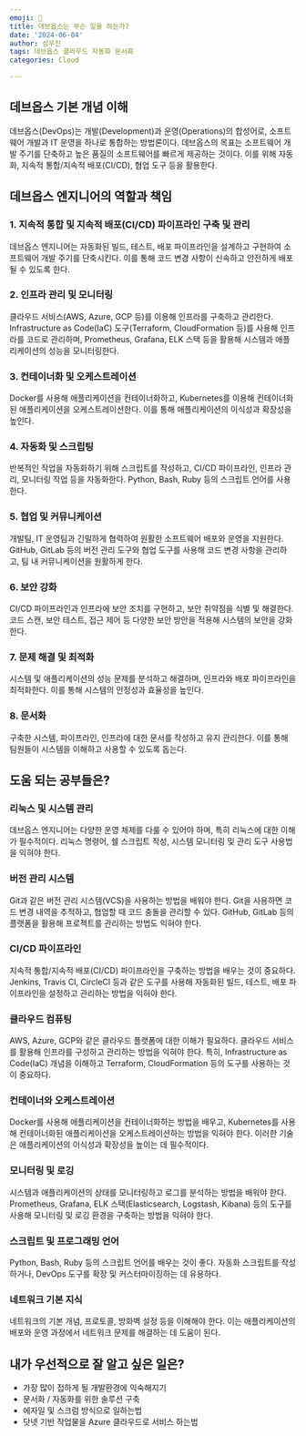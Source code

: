 ```yaml
---
emoji: 🚀
title: 데브옵스는 무슨 일을 하는가?
date: '2024-06-04'
author: 심우진
tags: 데브옵스 클라우드 자동화 문서화
categories: Cloud

---
```


## 데브옵스 기본 개념 이해

데브옵스(DevOps)는 개발(Development)과 운영(Operations)의 합성어로, 소프트웨어 개발과 IT 운영을 하나로 통합하는 방법론이다. 데브옵스의 목표는 소프트웨어 개발 주기를 단축하고 높은 품질의 소프트웨어를 빠르게 제공하는 것이다. 이를 위해 자동화, 지속적 통합/지속적 배포(CI/CD), 협업 도구 등을 활용한다.

## 데브옵스 엔지니어의 역할과 책임

### 1. 지속적 통합 및 지속적 배포(CI/CD) 파이프라인 구축 및 관리
데브옵스 엔지니어는 자동화된 빌드, 테스트, 배포 파이프라인을 설계하고 구현하여 소프트웨어 개발 주기를 단축시킨다. 이를 통해 코드 변경 사항이 신속하고 안전하게 배포될 수 있도록 한다.

### 2. 인프라 관리 및 모니터링
클라우드 서비스(AWS, Azure, GCP 등)를 이용해 인프라를 구축하고 관리한다. Infrastructure as Code(IaC) 도구(Terraform, CloudFormation 등)를 사용해 인프라를 코드로 관리하며, Prometheus, Grafana, ELK 스택 등을 활용해 시스템과 애플리케이션의 성능을 모니터링한다.

### 3. 컨테이너화 및 오케스트레이션
Docker를 사용해 애플리케이션을 컨테이너화하고, Kubernetes를 이용해 컨테이너화된 애플리케이션을 오케스트레이션한다. 이를 통해 애플리케이션의 이식성과 확장성을 높인다.

### 4. 자동화 및 스크립팅
반복적인 작업을 자동화하기 위해 스크립트를 작성하고, CI/CD 파이프라인, 인프라 관리, 모니터링 작업 등을 자동화한다. Python, Bash, Ruby 등의 스크립트 언어를 사용한다.

### 5. 협업 및 커뮤니케이션
개발팀, IT 운영팀과 긴밀하게 협력하여 원활한 소프트웨어 배포와 운영을 지원한다. GitHub, GitLab 등의 버전 관리 도구와 협업 도구를 사용해 코드 변경 사항을 관리하고, 팀 내 커뮤니케이션을 원활하게 한다.

### 6. 보안 강화
CI/CD 파이프라인과 인프라에 보안 조치를 구현하고, 보안 취약점을 식별 및 해결한다. 코드 스캔, 보안 테스트, 접근 제어 등 다양한 보안 방안을 적용해 시스템의 보안을 강화한다.

### 7. 문제 해결 및 최적화
시스템 및 애플리케이션의 성능 문제를 분석하고 해결하며, 인프라와 배포 파이프라인을 최적화한다. 이를 통해 시스템의 안정성과 효율성을 높인다.

### 8. 문서화
구축한 시스템, 파이프라인, 인프라에 대한 문서를 작성하고 유지 관리한다. 이를 통해 팀원들이 시스템을 이해하고 사용할 수 있도록 돕는다.


## 도움 되는 공부들은?

### 리눅스 및 시스템 관리

데브옵스 엔지니어는 다양한 운영 체제를 다룰 수 있어야 하며, 특히 리눅스에 대한 이해가 필수적이다. 리눅스 명령어, 쉘 스크립트 작성, 시스템 모니터링 및 관리 도구 사용법을 익혀야 한다.

### 버전 관리 시스템

Git과 같은 버전 관리 시스템(VCS)을 사용하는 방법을 배워야 한다. Git을 사용하면 코드 변경 내역을 추적하고, 협업할 때 코드 충돌을 관리할 수 있다. GitHub, GitLab 등의 플랫폼을 활용해 프로젝트를 관리하는 방법도 익혀야 한다.

### CI/CD 파이프라인

지속적 통합/지속적 배포(CI/CD) 파이프라인을 구축하는 방법을 배우는 것이 중요하다. Jenkins, Travis CI, CircleCI 등과 같은 도구를 사용해 자동화된 빌드, 테스트, 배포 파이프라인을 설정하고 관리하는 방법을 익혀야 한다.

### 클라우드 컴퓨팅

AWS, Azure, GCP와 같은 클라우드 플랫폼에 대한 이해가 필요하다. 클라우드 서비스를 활용해 인프라를 구성하고 관리하는 방법을 익혀야 한다. 특히, Infrastructure as Code(IaC) 개념을 이해하고 Terraform, CloudFormation 등의 도구를 사용하는 것이 중요하다.

### 컨테이너와 오케스트레이션

Docker를 사용해 애플리케이션을 컨테이너화하는 방법을 배우고, Kubernetes를 사용해 컨테이너화된 애플리케이션을 오케스트레이션하는 방법을 익혀야 한다. 이러한 기술은 애플리케이션의 이식성과 확장성을 높이는 데 필수적이다.

### 모니터링 및 로깅

시스템과 애플리케이션의 상태를 모니터링하고 로그를 분석하는 방법을 배워야 한다. Prometheus, Grafana, ELK 스택(Elasticsearch, Logstash, Kibana) 등의 도구를 사용해 모니터링 및 로깅 환경을 구축하는 방법을 익혀야 한다.

### 스크립트 및 프로그래밍 언어

Python, Bash, Ruby 등의 스크립트 언어를 배우는 것이 좋다. 자동화 스크립트를 작성하거나, DevOps 도구를 확장 및 커스터마이징하는 데 유용하다.

### 네트워크 기본 지식

네트워크의 기본 개념, 프로토콜, 방화벽 설정 등을 이해해야 한다. 이는 애플리케이션의 배포와 운영 과정에서 네트워크 문제를 해결하는 데 도움이 된다.

## 내가 우선적으로 잘 알고 싶은 일은?

- 가장 많이 접하게 될 개발환경에 익숙해지기
- 문서화 / 자동화를 위한 솔루션 구축
- 에자일 및 스크럼 방식으로 일하는법
- 닷넷 기반 작업물을 Azure 클라우드로 서비스 하는법

```toc

```
